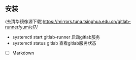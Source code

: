 ## 安装
(去清华镜像源下载)https://mirrors.tuna.tsinghua.edu.cn/gitlab-runner/yum/el7/
- systemctl start gitlab-runner 启动gitlab服务
- systemctl status gitlab 查看gitlab服务状态


- [ ] Markdown  